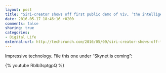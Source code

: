 ```yaml
---
layout: post
title: "Siri-creator shows off first public demo of Viv, ‘the intelligent interface for everything’"
date: 2016-05-17 18:46:16 +0200
comments: false
sharing: true
categories: 
- Digital Life
external-url: http://techcrunch.com/2016/05/09/siri-creator-shows-off-first-public-demo-of-viv-the-intelligent-interface-for-everything/
---
```


Impressive technology. File this one under “Skynet is coming”:

{% youtube Rblb3sptgpQ %}